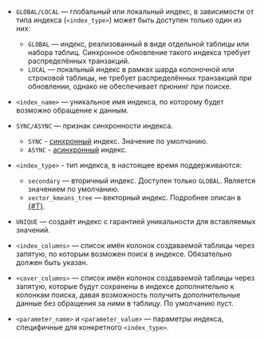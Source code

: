 * `GLOBAL/LOCAL` — глобальный или локальный индекс, в зависимости от типа индекса (`<index_type>`) может быть доступен только один из них:

    * `GLOBAL` — индекс, реализованный в виде отдельной таблицы или набора таблиц. Синхронное обновление такого индекса требует распределённых транзакций.  
    * `LOCAL` — локальный индекс в рамках шарда колоночной или строковой таблицы, не требует распределённых транзакций при обновлении, однако не обеспечивает прюнинг при поиске.

* `<index_name>` — уникальное имя индекса, по которому будет возможно обращение к данным.
* `SYNC/ASYNC` — признак синхронности индекса.

    * `SYNC` - [синхронный](../../../../concepts/secondary_indexes.md#sync) индекс. Значение по умолчанию.
    * `ASYNC` - [асинхронный](../../../../concepts/secondary_indexes.md#async) индекс.

* `<index_type>` - тип индекса, в настоящее время поддерживаются:

    * `secondary` — вторичный индекс. Доступен только `GLOBAL`. Является значением по умолчанию.
    * `vector_kmeans_tree` — векторный индекс. Подробнее описан в [{#T}](../create_table/vector_index.md).

* `UNIQUE` — создаёт индекс с гарантией уникальности для вставляемых значений.
* `<index_columns>` — список имён колонок создаваемой таблицы через запятую, по которым возможен поиск в индексе. Обязательно должен быть указан.
* `<cover_columns>` — список имён колонок создаваемой таблицы через запятую, которые будут сохранены в индексе дополнительно к колонкам поиска, давая возможность получить дополнительные данные без обращения за ними в таблицу. По умолчанию пуст.
* `<parameter_name>` и `<parameter_value>` — параметры индекса, специфичные для конкретного `<index_type>`.